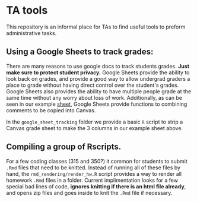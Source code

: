 # TA tools

This repository is an informal place for TAs to find useful tools to preform administrative tasks.



## Using a Google Sheets to track grades:

There are many reasons to use google docs to track students grades. **Just make sure to protect student privacy.** Google Sheets provide the ability to look back on grades, and provide a good way to allow undergrad graders a place to grade without having direct control over the student's grades. Google Sheets also provides the ability to have multiple people grade at the same time without any worry about loss of work. Additionally, as can be seen in our example [sheet](https://docs.google.com/spreadsheets/d/1g5OT_an6K2hQ__AAihSbMdMLT-iT4I0POn2384bPE9I/edit?usp=sharing), Google Sheets provide functions to combining comments to be copied into Canvas.

In the `google_sheet_tracking` folder we provide a basic `R` script to strip a Canvas grade sheet to make the 3 columns in our example sheet above.

## Compiling a group of Rscripts.

For a few coding classes (315 and 350?) it common for students to submit `.Rmd` files that need to be knitted. Instead of running all of these files by hand, the `rmd_rendering/render_hw.R` script provides a way to render all homework `.Rmd` files in a folder. Current implimentation looks for a few special bad lines of code, **ignores knitting if there is an html file already**, and opens zip files and goes inside to knit the `.Rmd` file if necessary.

